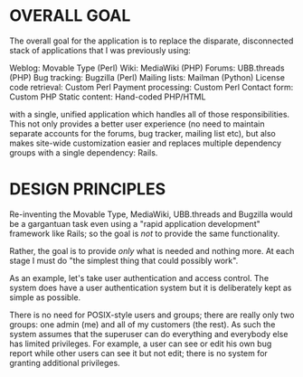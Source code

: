 # OVERALL GOAL

The overall goal for the application is to replace the disparate, disconnected stack of applications that I was previously using:

  Weblog:                 Movable Type (Perl)
  Wiki:                   MediaWiki (PHP)
  Forums:                 UBB.threads (PHP)
  Bug tracking:           Bugzilla (Perl)
  Mailing lists:          Mailman (Python)
  License code retrieval: Custom Perl
  Payment processing:     Custom Perl
  Contact form:           Custom PHP
  Static content:         Hand-coded PHP/HTML

with a single, unified application which handles all of those responsibilities. This not only provides a better user experience (no need to maintain separate accounts for the forums, bug tracker, mailing list etc), but also makes site-wide customization easier and replaces multiple dependency groups with a single dependency: Rails.

# DESIGN PRINCIPLES

Re-inventing the Movable Type, MediaWiki, UBB.threads and Bugzilla would be a gargantuan task even using a "rapid application development" framework like Rails; so the goal is _not_ to provide the same functionality.

Rather, the goal is to provide _only_ what is needed and nothing more. At each stage I must do "the simplest thing that could possibly work".

As an example, let's take user authentication and access control. The system does have a user authentication system but it is deliberately kept as simple as possible.

There is no need for POSIX-style users and groups; there are really only two groups: one admin (me) and all of my customers (the rest). As such the system assumes that the superuser can do everything and everybody else has limited privileges. For example, a user can see or edit his own bug report while other users can see it but not edit; there is no system for granting additional privileges.
